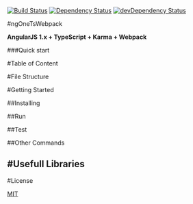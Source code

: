 [![Build Status](https://travis-ci.org/hirsch88/ngOneTsWebpack.svg?branch=master)](https://travis-ci.org/hirsch88/ngOneTsWebpack)
[![Dependency Status](https://david-dm.org/hirsch88/ngOneTsWebpack.svg)](https://david-dm.org/hirsch88/ngOneTsWebpack)
[![devDependency Status](https://david-dm.org/hirsch88/ngOneTsWebpack/dev-status.svg)](https://david-dm.org/hirsch88/ngOneTsWebpack#info=devDependencies)

#ngOneTsWebpack

**AngularJS 1.x + TypeScript + Karma + Webpack**

###Quick start

#Table of Content

#File Structure

#Getting Started

##Installing

##Run

##Test

##Other Commands

#Usefull Libraries
- 

#License

[MIT](/LICENSE)
